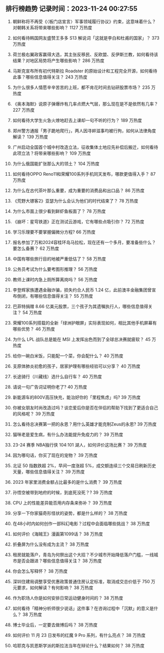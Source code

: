 
## 排行榜趋势 记录时间：2023-11-24 00:27:55
  
  1. 朝鲜称将不再受《〈板门店宣言〉军事领域履行协议》约束，这意味着什么？对朝韩关系将带来哪些影响？ 1127 万热度
    
  2. 如何看待韩国网友盛赞王多多 S13 解说词「这就是李白和杜甫的国家」？ 373 万热度
    
  3. 荷兰极右翼政客赢得大选，其主张反移民、反欧盟、反伊斯兰教，如何看待该结果？对地区局势将产生哪些影响？ 286 万热度
    
  4. 马斯克宣布所有初代特斯拉 Roadster 的原始设计和工程完全开源，如何看待此事？哪些信息值得关注？ 243 万热度
    
  5. 为什么很多人情愿辛辛苦苦的上班，都不肯花时间去钻研股票市场？ 235 万热度
    
  6. 《奥本海默》说原子弹爆炸有几率点燃大气层，那么现在是不是依然有几率？ 227 万热度
    
  7. 如何看待大学生火急火燎地赶去上课却一句不听的行为？ 189 万热度
    
  8. 郑州警方通报「男子跪地爬行」，两人因寻衅滋事均被行拘，如何从法律角度解读？ 139 万热度
    
  9. 广州启动全国首个城中村改造立法，征收集体土地应先补偿后搬迁，如何看待此项立法？将带来哪些影响？ 109 万热度
    
  10. 为什么俄国能扩张那么大的领土？ 104 万热度
    
  11. 如何看待OPPO Reno11和荣耀100系列手机同天发布，哪款更值得入手？ 87 万热度
    
  12. 为什么在古代茶叶那么重要，成为重要的消费品和出口品？ 86 万热度
    
  13. 《荒野大镖客2》亚瑟为什么会认为他们的时代结束了？ 78 万热度
    
  14. 为什么市面上很少看到鲜虾鱼板面了？ 78 万热度
    
  15. 《崩坏：星穹铁道》正在测试云游戏，它有哪些点吸引你？ 72 万热度
    
  16. 学习乐理要不要掌握偏微分方程? 66 万热度
    
  17. 报名参加了万和2024容桂环岛马拉松，现在还有一个多月，要准备些什么？要怎么备赛？ 62 万热度
    
  18. 中国有哪些旅行目的地被严重低估了？ 58 万热度
    
  19. 公务员考试为什么要考图形推理？ 56 万热度
    
  20. 教师上课时内急上厕所算离岗吗？ 56 万热度
    
  21. 李登辉家族遭遇金融诈骗，损失约合人民币 1.24 亿，此前澳丰金融集团曾宣布倒闭，有哪些信息值得关注？ 55 万热度
    
  22. 巴菲特捐赠 8.66 亿美元股票，三个孩子为其遗嘱执行人，哪些信息值得关注？ 54 万热度
    
  23. 荣耀100系列搭载的全新「绿洲护眼屏」实际表现如何，相比其他手机屏幕有哪些优势？ 46 万热度
    
  24. 为什么 LPL 战队总是能在 MSI 上发挥出色而到了全球总决赛就疲软？ 45 万热度
    
  25. 给你一碗白米饭，只能配一个菜，你会配什么？ 40 万热度
    
  26. 支原体肺炎初愈的孩子，居家护理有哪些经验可以分享？ 40 万热度
    
  27. 长途骑行（川藏线）选什么自行车？ 40 万热度
    
  28. 请说一句广告词证明你老了? 40 万热度
    
  29. 新能源车的800V高压快充，能治好你的「里程焦虑」吗? 39 万热度
    
  30. 你被女朋友时尚改造过吗？谈恋爱后你是否在伴侣的帮助下找到了更适合自己的风格呢？ 39 万热度
    
  31. 怎么看待总决赛第一把的永恩？用什么英雄才能克制Zeus的永恩? 39 万热度
    
  32. 猫咪老是爱生病，有什么办法能提升免疫力的？ 39 万热度
    
  33. 23-24 赛季 NBA独行侠 104:101 湖人，如何评价这场比赛？ 39 万热度
    
  34. 因为哪句话，你买了现在的宠物？ 39 万热度
    
  35. 北证 50 指数跌超 2%，早间一度涨超 5%，成交额连续三个交易日刷新历史天量，哪些信息值得关注？ 39 万热度
    
  36. 2023 年家里消费金额占比最多的是什么消费？ 39 万热度
    
  37. 孙悟空被带到地府的时候，到底死没死？? 39 万热度
    
  38. CPU 上的性能差异能否用内存条来弥补？ 39 万热度
    
  39. 分享一下你家猫奇形怪状的姿势，都是什么样的？ 38 万热度
    
  40. 在48小时内如何创作一部科幻电影？过程中会面临哪些挑战？ 38 万热度
    
  41. 如何评价《海贼王》漫画第1099话？ 38 万热度
    
  42. 折叠屏为什么没有成为主流？ 38 万热度
    
  43. 租房就能落户，青岛为何祭出这个大招？不少城市开始降低落户门槛，一线城市是否会跟进？哪些信息值得关注？ 38 万热度
    
  44. 你会怎么写释怀？ 38 万热度
    
  45. 深圳住建局调整享受优惠政策普通住房认定标准，取消成交总价低于 750 万元要求，如何解读？有何影响？ 38 万热度
    
  46. 作为职场人你是如何安排日常运动健身时间的？ 38 万热度
    
  47. 如何看待「精神分析师很少说话」这件事？在咨询过程中「沉默」的意义是什么？ 38 万热度
    
  48. 博士毕业后，一定要去做博后吗？ 38 万热度
    
  49. 如何评价 11 月 23 日发布的红魔 9 Pro 系列，有什么亮点？ 38 万热度
    
  50. 哈耶克与凯恩斯学派的斯拉法当年在辩论什么？结果如何？ 38 万热度
    